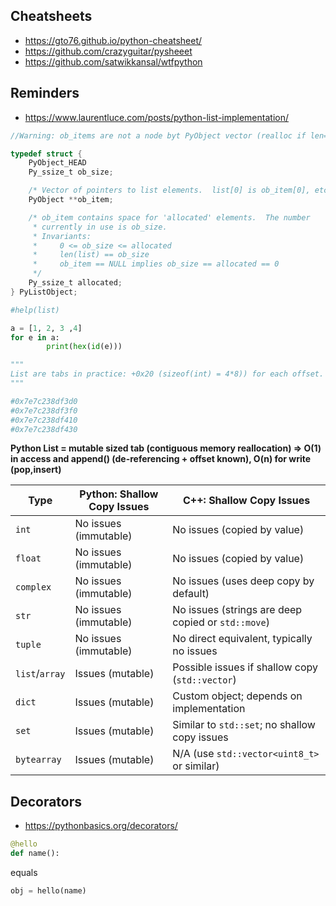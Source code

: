 ## Cheatsheets

- https://gto76.github.io/python-cheatsheet/
- https://github.com/crazyguitar/pysheeet
- https://github.com/satwikkansal/wtfpython

## Reminders

- https://www.laurentluce.com/posts/python-list-implementation/

```c
//Warning: ob_items are not a node byt PyObject vector (realloc if len=sizeof(list))

typedef struct {
    PyObject_HEAD
    Py_ssize_t ob_size;

    /* Vector of pointers to list elements.  list[0] is ob_item[0], etc. */
    PyObject **ob_item;

    /* ob_item contains space for 'allocated' elements.  The number
     * currently in use is ob_size.
     * Invariants:
     *     0 <= ob_size <= allocated
     *     len(list) == ob_size
     *     ob_item == NULL implies ob_size == allocated == 0
     */
    Py_ssize_t allocated;
} PyListObject;
```

```py
#help(list)

a = [1, 2, 3 ,4]
for e in a:
        print(hex(id(e)))

"""
List are tabs in practice: +0x20 (sizeof(int) = 4*8)) for each offset.
"""

#0x7e7c238df3d0
#0x7e7c238df3f0
#0x7e7c238df410
#0x7e7c238df430
```

**Python List = mutable sized tab (contiguous memory reallocation) => O(1) in access and append() (de-referencing + offset known), O(n) for write (pop,insert)**

| **Type**       | **Python**: Shallow Copy Issues | **C++**: Shallow Copy Issues                       |
|-----------------|----------------------------------|---------------------------------------------------|
| `int`          | No issues (immutable)           | No issues (copied by value)                       |
| `float`        | No issues (immutable)           | No issues (copied by value)                       |
| `complex`      | No issues (immutable)           | No issues (uses deep copy by default)             |
| `str`          | No issues (immutable)           | No issues (strings are deep copied or `std::move`)|
| `tuple`        | No issues (immutable)           | No direct equivalent, typically no issues         |
| `list`/`array` | Issues (mutable)                | Possible issues if shallow copy (`std::vector`)   |
| `dict`         | Issues (mutable)                | Custom object; depends on implementation          |
| `set`          | Issues (mutable)                | Similar to `std::set`; no shallow copy issues     |
| `bytearray`    | Issues (mutable)                | N/A (use `std::vector<uint8_t>` or similar)       |


## Decorators

- https://pythonbasics.org/decorators/

```py
@hello                                                                                                      
def name():   
```

equals

```py
obj = hello(name)
```
